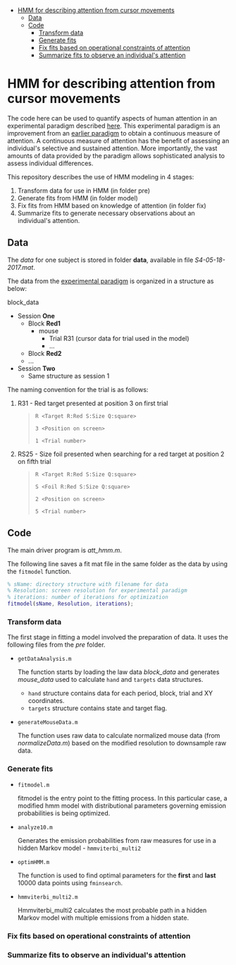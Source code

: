 - [HMM for describing attention from cursor movements](#hmm-for-describing-attention-from-cursor-movements)
  * [Data](#data)
  * [Code](#code)
    + [Transform data](#transform-data)
    + [Generate fits](#generate-fits)
    + [Fix fits based on operational constraints of attention](#fix-fits-based-on-operational-constraints-of-attention)
    + [Summarize fits to observe an individual's attention](#summarize-fits-to-observe-an-individual-s-attention)

# HMM for describing attention from cursor movements

The code here can be used to quantify aspects of human attention in an experimental paradigm described [here](https://cogsci.mindmodeling.org/2018/papers/0139/0139.pdf). This experimental paradigm is an improvement from an [earlier paradigm](https://www.jstor.org/stable/10.5406/amerjpsyc.128.2.0253?seq=1) to obtain a continuous measure of attention. A continuous measure of attention has the benefit of assessing an individual's selective and sustained attention. More importantly, the vast amounts of data provided by the paradigm allows sophisticated analysis to assess individual differences. 

This repository describes the use of HMM modeling in 4 stages:

1. Transform data for use in HMM (in folder pre)
2. Generate fits from HMM (in folder model)
3. Fix fits from HMM based on knowledge of attention (in folder fix)
4. Summarize fits to generate necessary observations about an individual's attention. 

## Data

The *data* for one subject is stored in folder **data**, available in file *S4-05-18-2017.mat*. 

The data from the [experimental paradigm](https://cogsci.mindmodeling.org/2018/papers/0139/0139.pdf) is organized in a structure as below:

block_data

- Session **One**
  - Block **Red1**
    - mouse
      - Trial R31 (cursor data for trial used in the model)
      - ...
  - Block **Red2**
  - ...
- Session **Two**
  - Same structure as session 1

The naming convention for the trial is as follows:

1. R31 - Red target presented at position 3 on first trial

   >  `R <Target R:Red S:Size Q:square>`
   >
   >  `3 <Position on screen>`
   >
   >  `1 <Trial number>`

2. RS25 - Size foil presented when searching for a red target at position 2 on fifth trial

   >  `R <Target R:Red S:Size Q:square>`
   >
   >  `S <Foil R:Red S:Size Q:square>`
   >
   >  `2 <Position on screen>`
   >
   >  `5 <Trial number>`

## Code

The main driver program is *att_hmm.m*.

The following line saves a fit mat file in the same folder as the data by using the ```fitmodel``` function.

```matlab
% sName: directory structure with filename for data
% Resolution: screen resolution for experimental paradigm
% iterations: number of iterations for optimization
fitmodel(sName, Resolution, iterations);
```

### Transform data

The first stage in fitting a model involved the preparation of data. It uses the following files from the *pre* folder.

- `getDataAnalysis.m`

  The function starts by loading the law data *block_data* and generates *mouse_data* used to calculate `hand` and `targets` data structures.

  - `hand` structure contains data for each period, block, trial and XY coordinates.
  - `targets` structure contains state and target flag.

- `generateMouseData.m`

  The function uses raw data to calculate normalized mouse data (from *normalizeData.m*) based on the modified resolution to downsample raw data. 

### Generate fits

- `fitmodel.m`

  fitmodel is the entry point to the fitting process. In this particular case, a modified hmm model with distributional parameters governing emission probabilities is being optimized.

- `analyze10.m`

  Generates the emission probabilities from raw measures for use in a hidden Markov model - `hmmviterbi_multi2` 

- `optimHMM.m`

  The function is used to find optimal parameters for the **first** and **last** 10000 data points using `fminsearch`.

- `hmmviterbi_multi2.m`

  Hmmviterbi_multi2 calculates the most probable path in a hidden Markov model with multiple emissions from a hidden state. 

### Fix fits based on operational constraints of attention

### Summarize fits to observe an individual's attention

